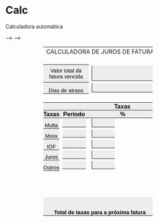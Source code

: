# Calc
Calculadora automática
<!DOCTYPE html>
<html lang="pt-br">
<head>
<meta charset="utf-8">
<title>Calculadora de juros de fatura</title>
<style id="Calc de juros_750_Styles">
<!--table
   {mso-displayed-decimal-separator:"\,";
   mso-displayed-thousand-separator:"\.";}
.xl15750
   {padding:0px;
   mso-ignore:padding;
   color:black;
   font-size:11.0pt;
   font-weight:400;
   font-style:normal;
   text-decoration:none;
   font-family:Calibri, sans-serif;
   mso-font-charset:0;
   mso-number-format:General;
   text-align:general;
   vertical-align:bottom;
   mso-background-source:auto;
   mso-pattern:auto;
   white-space:nowrap;}
.xl63750
   {padding:0px;
   mso-ignore:padding;
   color:black;
   font-size:12.0pt;
   font-weight:700;
   font-style:normal;
   text-decoration:none;
   font-family:"Century Gothic", sans-serif;
   mso-font-charset:0;
   mso-number-format:General;
   text-align:center;
   vertical-align:bottom;
   border-top:.5pt solid windowtext;
   border-right:none;
   border-bottom:.5pt solid windowtext;
   border-left:none;
   background:#EDEDED;
   mso-pattern:black none;
   white-space:nowrap;}
.xl64750
   {padding:0px;
   mso-ignore:padding;
   color:black;
   font-size:11.0pt;
   font-weight:400;
   font-style:normal;
   text-decoration:none;
   font-family:"Century Gothic", sans-serif;
   mso-font-charset:0;
   mso-number-format:General;
   text-align:center;
   vertical-align:bottom;
   border-top:.5pt solid windowtext;
   border-right:none;
   border-bottom:.5pt solid windowtext;
   border-left:none;
   background:#EDEDED;
   mso-pattern:black none;
   white-space:nowrap;}
.xl65750
   {padding:0px;
   mso-ignore:padding;
   color:black;
   font-size:11.0pt;
   font-weight:400;
   font-style:normal;
   text-decoration:none;
   font-family:"Century Gothic", sans-serif;
   mso-font-charset:0;
   mso-number-format:General;
   text-align:general;
   vertical-align:bottom;
   border-top:.5pt solid windowtext;
   border-right:none;
   border-bottom:.5pt solid windowtext;
   border-left:none;
   background:#EDEDED;
   mso-pattern:black none;
   white-space:nowrap;}
.xl66750
   {padding:0px;
   mso-ignore:padding;
   color:black;
   font-size:11.0pt;
   font-weight:400;
   font-style:normal;
   text-decoration:none;
   font-family:"Century Gothic", sans-serif;
   mso-font-charset:0;
   mso-number-format:0%;
   text-align:general;
   vertical-align:bottom;
   border-top:.5pt solid windowtext;
   border-right:none;
   border-bottom:.5pt solid windowtext;
   border-left:.5pt solid windowtext;
   background:#EDEDED;
   mso-pattern:black none;
   white-space:nowrap;}
.xl70750
   {padding:0px;
   mso-ignore:padding;
   color:black;
   font-size:11.0pt;
   font-weight:400;
   font-style:normal;
   text-decoration:none;
   font-family:"Century Gothic", sans-serif;
   mso-font-charset:0;
   mso-number-format:General;
   text-align:center;
   vertical-align:bottom;
   border-top:.5pt solid windowtext;
   border-right:none;
   border-bottom:.5pt solid windowtext;
   border-left:none;
   mso-background-source:auto;
   mso-pattern:auto;
   white-space:nowrap;}
.xl71750
   {padding:0px;
   mso-ignore:padding;
   color:black;
   font-size:11.0pt;
   font-weight:400;
   font-style:normal;
   text-decoration:none;
   font-family:"Century Gothic", sans-serif;
   mso-font-charset:0;
   mso-number-format:General;
   text-align:center;
   vertical-align:bottom;
   mso-background-source:auto;
   mso-pattern:auto;
   white-space:nowrap;}
.xl72750
   {padding:0px;
   mso-ignore:padding;
   color:black;
   font-size:11.0pt;
   font-weight:400;
   font-style:normal;
   text-decoration:none;
   font-family:"Century Gothic", sans-serif;
   mso-font-charset:0;
   mso-number-format:General;
   text-align:general;
   vertical-align:bottom;
   mso-background-source:auto;
   mso-pattern:auto;
   white-space:nowrap;}
.xl73750
   {padding:0px;
   mso-ignore:padding;
   color:black;
   font-size:11.0pt;
   font-weight:400;
   font-style:normal;
   text-decoration:none;
   font-family:"Century Gothic", sans-serif;
   mso-font-charset:0;
   mso-number-format:"0\.0%";
   text-align:general;
   vertical-align:bottom;
   mso-background-source:auto;
   mso-pattern:auto;
   white-space:nowrap;}
   
.xl75750
   {padding:0px;
   mso-ignore:padding;
   color:black;
   font-size:11.0pt;
   font-weight:700;
   font-style:normal;
   text-decoration:none;
   font-family:"Century Gothic", sans-serif;
   mso-font-charset:0;
   mso-number-format:General;
   text-align:center;
   vertical-align:bottom;
   border-top:.5pt solid windowtext;
   border-right:none;
   border-bottom:.5pt solid windowtext;
   border-left:none;
   background:#EDEDED;
   mso-pattern:black none;
   white-space:nowrap;}
.xl76750
   {padding:0px;
   mso-ignore:padding;
   color:black;
   font-size:11.0pt;
   font-weight:400;
   font-style:normal;
   text-decoration:none;
   font-family:"Century Gothic", sans-serif;
   mso-font-charset:0;
   mso-number-format:General;
   text-align:center;
   vertical-align:middle;
   border-top:.5pt solid windowtext;
   border-right:none;
   border-bottom:.5pt solid windowtext;
   border-left:none;
   background:#EDEDED;
   mso-pattern:black none;
   white-space:normal;}
.xl79750
   {padding:0px;
   mso-ignore:padding;
   color:black;
   font-size:11.0pt;
   font-weight:400;
   font-style:normal;
   text-decoration:none;
   font-family:"Century Gothic", sans-serif;
   mso-font-charset:0;
   mso-number-format:General;
   text-align:center;
   vertical-align:bottom;
   border-top:.5pt solid windowtext;
   border-right:none;
   border-bottom:.5pt solid windowtext;
   border-left:.5pt solid windowtext;
   background:#EDEDED;
   mso-pattern:black none;
   white-space:nowrap;}
.xl80750
   {padding:0px;
   mso-ignore:padding;
   color:black;
   font-size:11.0pt;
   font-weight:700;
   font-style:normal;
   text-decoration:none;
   font-family:"Century Gothic", sans-serif;
   mso-font-charset:0;
   mso-number-format:General;
   text-align:center;
   vertical-align:bottom;
   border-top:none;
   border-right:none;
   border-bottom:.5pt solid windowtext;
   border-left:none;
   background:#EDEDED;
   mso-pattern:black none;
   white-space:normal;}
.xl81750
   {padding:0px;
   mso-ignore:padding;
   color:black;
   font-size:11.0pt;
   font-weight:700;
   font-style:normal;
   text-decoration:none;
   font-family:"Century Gothic", sans-serif;
   mso-font-charset:0;
   mso-number-format:General;
   text-align:center;
   vertical-align:bottom;
   border-top:none;
   border-right:.5pt solid windowtext;
   border-bottom:.5pt solid windowtext;
   border-left:none;
   background:#EDEDED;
   mso-pattern:black none;
   white-space:normal;}
.xl83750
   {padding-top:1px;
   padding-right:1px;
   padding-left:1px;
   mso-ignore:padding;
   color:black;
   font-size:11.0pt;
   font-weight:700;
   font-style:normal;
   text-decoration:none;
   font-family:"Century Gothic", sans-serif;
   mso-font-charset:0;
   mso-number-format:"_-\0022R$\0022* \#\,\#\#0\.00_-\;\\-\0022R$\0022* \#\,\#\#0\.00_-\;_-\0022R$\0022* \0022-\0022??_-\;_-\@_-";
   text-align:center;
   vertical-align:middle;
   border:1.0pt solid windowtext;
   background:#D0CECE;
   mso-pattern:black none;
   white-space:nowrap;}
<!--table
</style>-->

<script type="text/javascript">
function calcular(Calc de juros_750) {
  
   var fatura_vencida = parseFloat(document.getElementById("fatura_vencida").value);
   var dias_de_atraso = parseFloat(document.getElementById("dias_de_atraso").value);
   var tipo1 = parseFloat(document.getElementById("tipo1")value);
   var tipo2 = parseFloat(document.getElementById("tipo2").value);
   var tipo3 = parseFloat(document.getElementById("tipo3").value);
   var tipo4 = parseFloat(document.getElementById("tipo4").value);
   var tipo5 = parseFloat(document.getElementById("tipo5").value);
   var percent1 = parseFloat(document.getElementById("percent1")value);
   var percent2 = parseFloat(document.getElementById("percent2")value);
   var percent3 = parseFloat(document.getElementById("percent3")value);
   var percent4 = parseFloat(document.getElementById("percent4")value);
   var percent5 = parseFloat(document.getElementById("percent5")value);
   var resultado1 = parseFloat(document.getElementById("resultado1").value);
   var resultado2 = parseFloat(document.getElementById("resultado2").value);
   var resultado3 = parseFloat(document.getElementById("resultado3").value);
   var resultado4 = parseFloat(document.getElementById("resultado4").value);
   var resultado5 = parseFloat(document.getElementById("resultado5").value);

   if (tipo1 = a.d) {
   var resultado1 = fatura_vencida * (percent1/100 * 1)
   } for {
      if (tipo1 = a.m) {
         var resultado1 = fatura_vencida * ((percent1/100 * dias_de_atraso) * 30)
      } for {
      if (tipo1 = a.a) {
         var resultado1 = fatura_vencida * ((percent1/100 * dias_de_atraso) * 365)
      } 
   if (tipo2 = a.d) {
   var resultado2 = fatura_vencida * (percent1/100 * 1)
   } for {
      if (tipo2 = a.m) {
         var resultado2 = fatura_vencida * ((percent1/100 * dias_de_atraso) * 30)
      } for {
      if (tipo2 = a.a) {
         var resultado2 = fatura_vencida * ((percent1/100 * dias_de_atraso) * 365)
      } 
   if (tipo3 = a.d) {
   var resultado3 = fatura_vencida * (percent1/100 * 1)
   } for {
      if (tipo3 = a.m) {
         var resultado3 = fatura_vencida * ((percent1/100 * dias_de_atraso) * 30)
      } for {
      if (tipo3 = a.a) {
         var resultado3 = fatura_vencida * ((percent1/100 * dias_de_atraso) * 365)
      } 
   if (tipo4 = a.d) {
   var resultado4 = fatura_vencida * (percent1/100 * 1)
   } for {
      if (tipo4 = a.m) {
         var resultado4 = fatura_vencida * ((percent1/100 * dias_de_atraso) * 30)
      } for {
      if (tipo4 = a.a) {
         var resultado4 = fatura_vencida * ((percent1/100 * dias_de_atraso) * 365)
      } 
   if (tipo5 = a.d) {
   var resultado5 = fatura_vencida * (percent1/100 * 1)
   } for {
      if (tipo5 = a.m) {
         var resultado5 = fatura_vencida * ((percent1/100 * dias_de_atraso) * 30)
      } for {
      if (tipo5 = a.a) {
         var resultado5 = fatura_vencida * ((percent1/100 * dias_de_atraso) * 365)
      } 
   var resultadofinal = resultado1 + resultado2 + resultado3 + resultado4 + resultado5
   document.getElementById("resultadofinal").value = resultadofinal;
}
</script>-->

</head>
<body>
<form name="calcform" method="post" action="">
<div id="Calc de juros_750" align=center x:publishsource="Excel">
<table border=0 cellpadding=0 cellspacing=0 width=298 style='border-collapse:
 collapse;table-layout:fixed;width:224pt'>
 <col width=64 span=3 style='width:48pt'>
 <col width=106 style='mso-width-source:userset;mso-width-alt:3876;width:80pt'>
 <tr height=20 style='height:15.0pt'>
  <td colspan=4 height=20 class=xl75750 width=298 style='height:15.0pt;
  width:224pt'>CALCULADORA DE JUROS DE FATURA</td>
 </tr>
 <tr height=22 style='height:16.5pt'>
  <td colspan=4 height=22 class=xl71750 style='height:16.5pt'></td>
 </tr>
 <tr height=42 style='mso-height-source:userset;height:31.5pt'>
  <td colspan=2 height=42 class=xl76750 align=center width=128 style='height:31.5pt;
  width:96pt'>Valor total da fatura vencida</td>
  <td>
<input colspan=2 class=xl79750 type="mso-number-format" name="fatura_vencida" id="fatura_vencida" style='height:31.5pt;width:127pt;border-top:none'/></td>
 </tr>
 <tr height=24 style='mso-height-source:userset;height:18.0pt'>
  <td colspan=2 height=24 class=xl64750 style='height:18.0pt'>Dias de atraso</td>
  <td>
  <input colspan=2 class=xl79750 type="text" name="dias_de_atraso" id="dias_de_atraso" style='height:18.5pt;width:127pt;border-top:none'/></td>
 </tr>
 <tr height=24 style='mso-height-source:userset;height:18.0pt'>
  <td height=24 class=xl70750 style='height:18.0pt;border-top:none'>&nbsp;</td>
  <td class=xl70750 style='border-top:none'>&nbsp;</td>
  <td class=xl70750 style='border-top:none'>&nbsp;</td>
  <td class=xl70750 style='border-top:none'>&nbsp;</td>
 </tr>
 <tr height=21 style='height:15.75pt'>
  <td colspan=4 height=21 class=xl63750 style='height:15.75pt'>Taxas</td>
 </tr>
 <tr height=21 style='height:15.75pt'>
  <td height=21 class=xl63750 style='height:15.75pt;border-top:none'>Taxas</td>
  <td class=xl63750 style='border-top:none'>Período</td>
  <td class=xl63750 style='border-top:none'>%</td>
  <td class=xl63750 style='border-top:none'>Valor</td>
 </tr>

 <tr height=22 style='height:16.5pt'>

  <td height=22 class=xl64750 name="multa" id="multa" style='height:16.5pt;border-top:none'>Multa</td>
  <td>
   <input height=21 class=xl65750 style='height:17pt;width:48pt;border-top:none' list="tipo1">
<datalist height=21 class=xl65750 style='height:17pt;width:48pt;border-top:none' name="tipo1" id="tipo1">
<option name="ad" id="ad" value="a.d">ao dia
<option name="am" id="am" value="a.m">ao mês
<option name="aa" id="aa"value="a.a">ao ano
</datalist>
</td>
  <td>
   <input class=xl66750 align=right type="mso-number-format" name="percent1" style='height:17pt;width:47pt;border-top:none'/>
  </td>
  <td>
<input colspan=2 class=xl79750 type="mso-number-format" name="resultado1" id="resultado1" style='height:17pt;width:79pt;border-top:none'/></td>
 </tr>
 <tr height=22 style='height:16.5pt'>
  <td height=22 class=xl64750 name="mora" id="mora" style='height:16.5pt;border-top:none'>Mora</td>
   <td>
   <input height=21 class=xl65750 style='height:17pt;width:48pt;border-top:none' list="tipo2">
<datalist height=21 class=xl65750 style='height:17pt;width:48pt;border-top:none' name="tipo2" id="tipo2">
<option name="ad" id="ad" value="a.d">ao dia
<option name="am" id="am" value="a.m">ao mês
<option name="aa" id="aa"value="a.a">ao ano
</datalist></td>
  <td>
  <input class=xl66750 align=right type="mso-number-format"  name="porcent" id="porcent2" style='height:17pt;width:47pt;border-top:none'/></td>
 <td>
<input colspan=2 class=xl79750 type="mso-number-format" name="resultado2" id="resultado2" style='height:17pt;width:79pt;border-top:none'/></td>
 </tr>
 <tr height=22 style='height:16.5pt'>
  <td height=22 class=xl64750 name="iof" id="iof" style='height:16.5pt;border-top:none'>IOF</td>
   <td>
   <input height=21 class=xl65750 style='height:17pt;width:48pt;border-top:none' list="tipo3">
<datalist height=21 class=xl65750 style='height:17pt;width:48pt;border-top:none' name="tipo3" id="tipo3">
<option name="ad" id="ad" value="a.d">ao dia
<option name="am" id="am" value="a.m">ao mês
<option name="aa" id="aa"value="a.a">ao ano
</datalist></td>
  <td>
   <input class=xl66750 align=right type="mso-number-format" name="porcent" id="porcent3" style='height:17pt;width:47pt;border-top:none'/>
  </td>
  <td>
<input colspan=2 class=xl79750 type="mso-number-format" name="resultado3" id="resultado3" style='height:17pt;width:79pt;border-top:none'/></td>
 </tr>
 <tr height=22 style='height:16.5pt'>
  <td height=22 class=xl64750 name="juros" id="juros" style='height:16.5pt;border-top:none'>Juros</td>
   <td>
   <input height=21 class=xl65750 style='height:17pt;width:48pt;border-top:none' list="tipo4">
<datalist height=21 class=xl65750 style='height:17pt;width:48pt;border-top:none' name="tipo4" id="tipo4">
<option name="ad" id="ad" value="a.d">ao dia
<option name="am" id="am" value="a.m">ao mês
<option name="aa" id="aa"value="a.a">ao ano
</datalist></td>
  <td>
   <input class=xl66750 align=right type="mso-number-format" name="porcent" id="porcent4" style='height:17pt;width:47pt;border-top:none'/>
  </td>
  <td>
<input colspan=2 class=xl79750 type="mso-number-format" name="resultado4" id="resultado4" style='height:17pt;width:79pt;border-top:none'/></td>
 </tr>
 <tr height=22 style='height:16.5pt'>
  <td height=22 class=xl64750 name="juros" id="juros" style='height:16.5pt;border-top:none'>Outros</td>
   <td>
   <input height=21 class=xl65750 style='height:17pt;width:48pt;border-top:none' list="tipo5">
<datalist height=21 class=xl65750 style='height:17pt;width:48pt;border-top:none' name="tipo5" id="tipo5">
<option name="ad" id="ad" value="a.d">ao dia
<option name="am" id="am" value="a.m">ao mês
<option name="aa" id="aa"value="a.a">ao ano
</datalist></td>
  <td>
   <input class=xl66750 align=right type="mso-number-format" name="porcent5" style='height:17pt;width:47pt;border-top:none'/>
  </td>
  <td>
<input colspan=2 class=xl79750 type="mso-number-format" name="resultado5" id="resultado5" style='height:17pt;width:79pt;border-top:none'/></td>
 </tr>
 <tr height=22 style='height:16.5pt'>
  <td height=22 class=xl71750 style='height:16.5pt'></td>
  <td class=xl72750></td>
  <td class=xl73750></td>
  <td class=xl74750></td>
 </tr>
 <tr height=23 style='height:17.25pt'>
  <td height=23 class=xl71750 style='height:17.25pt'></td>
  <td class=xl72750></td>
  <td class=xl73750></td>
  <td>
  <input class=xl83750 type="button" value="Calcular" name="oper" id="oper"style='height:17pt;width:79pt;border-top:none'class="botao" onClick="calcular(document.calcform.oper.value)"/>
 </tr>
 <tr height=22 style='height:16.5pt'>
  <td height=22 class=xl71750 style='height:16.5pt'></td>
  <td class=xl72750></td>
  <td class=xl73750></td>
  <td class=xl74750></td>
 </tr>
 <tr height=43 style='mso-height-source:userset;height:32.25pt'>
  <td colspan=3 height=43 class=xl80750 width=192 style='border-right:.5pt solid black;
  height:32.25pt;width:144pt'>Total de taxas para a próxima fatura</td>
  <td>
<input colspan=2 class=xl79750 type="mso-number-format" name="resultadofinal" id="resultadofinal" style='height:32pt;width:79pt;border-top:none'/></td>
 </tr>
 <tr height=0 style='display:none'>
  <td width=64 style='width:48pt'></td>
  <td width=64 style='width:48pt'></td>
  <td width=64 style='width:48pt'></td>
  <td width=106 style='width:80pt'></td>
</tr>
</table>
</div>
</form>
</body>

</html>
